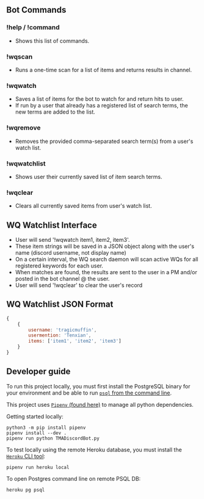 ## Bot Commands
### !help / !command
- Shows this list of commands.
### !wqscan
- Runs a one-time scan for a list of items and returns results in channel.
### !wqwatch
- Saves a list of items for the bot to watch for and return hits to user.
- If run by a user that already has a registered list of search terms, the new terms are added to the list.
### !wqremove
- Removes the provided comma-separated search term(s) from a user's watch list.
### !wqwatchlist
- Shows user their currently saved list of item search terms.
### !wqclear
- Clears all currently saved items from user's watch list.

## WQ Watchlist Interface
- User will send '!wqwatch item1, item2, item3'.
- These item strings will be saved in a JSON object along with the user's name (discord username, not display name)
- On a certain interval, the WQ search daemon will scan active WQs for all registered keywords for each user.
- When matches are found, the results are sent to the user in a PM and/or posted in the bot channel @ the user.
- User will send '!wqclear' to clear the user's record

## WQ Watchlist JSON Format
```js
{
    {
        username: 'tragicmuffin',
        usermention: 'Tenxian',
        items: ['item1', 'item2', 'item3']
    }
}
```
## Developer guide
To run this project locally, you must first install the PostgreSQL binary for your environment and be able to run [`psql` from the command line](https://www.postgresql.org/download/).

This project uses [`Pipenv` (found here)](https://pipenv.readthedocs.io/en/latest/basics/) to manage all python dependencies. 

Getting started locally:
```
python3 -m pip install pipenv
pipenv install --dev .
pipenv run python TMADiscordBot.py
```

To test locally using the remote Heroku database, you must install the [`Heroku` CLI tool](https://devcenter.heroku.com/articles/heroku-cli):
```
pipenv run heroku local
```
To open Postgres command line on remote PSQL DB:
```
heroku pg psql
```